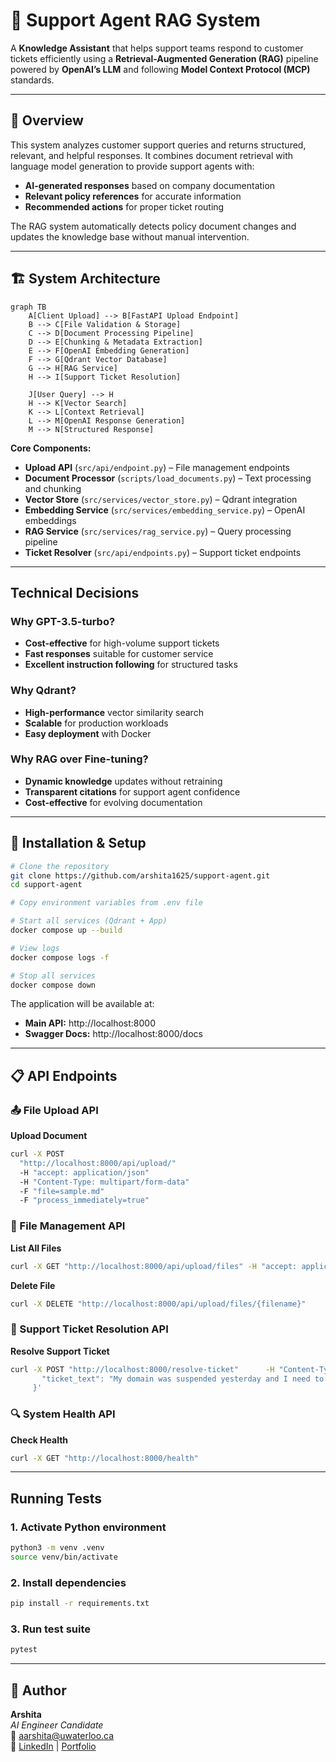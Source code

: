 # 🧠 Support Agent RAG System

A **Knowledge Assistant** that helps support teams respond to customer tickets efficiently using a **Retrieval-Augmented Generation (RAG)** pipeline powered by **OpenAI’s LLM** and following **Model Context Protocol (MCP)** standards.

---

## 🚀 Overview

This system analyzes customer support queries and returns structured, relevant, and helpful responses. It combines document retrieval with language model generation to provide support agents with:

- **AI-generated responses** based on company documentation  
- **Relevant policy references** for accurate information  
- **Recommended actions** for proper ticket routing  

The RAG system automatically detects policy document changes and updates the knowledge base without manual intervention.

---

## 🏗️ System Architecture

```mermaid
graph TB
    A[Client Upload] --> B[FastAPI Upload Endpoint]
    B --> C[File Validation & Storage]
    C --> D[Document Processing Pipeline]
    D --> E[Chunking & Metadata Extraction]
    E --> F[OpenAI Embedding Generation]
    F --> G[Qdrant Vector Database]
    G --> H[RAG Service]
    H --> I[Support Ticket Resolution]
    
    J[User Query] --> H
    H --> K[Vector Search]
    K --> L[Context Retrieval]
    L --> M[OpenAI Response Generation]
    M --> N[Structured Response]
```

**Core Components:**
- **Upload API** (`src/api/endpoint.py`) – File management endpoints  
- **Document Processor** (`scripts/load_documents.py`) – Text processing and chunking  
- **Vector Store** (`src/services/vector_store.py`) – Qdrant integration  
- **Embedding Service** (`src/services/embedding_service.py`) – OpenAI embeddings  
- **RAG Service** (`src/services/rag_service.py`) – Query processing pipeline  
- **Ticket Resolver** (`src/api/endpoints.py`) – Support ticket endpoints  

---
## Technical Decisions

### Why GPT-3.5-turbo?
- **Cost-effective** for high-volume support tickets
- **Fast responses** suitable for customer service
- **Excellent instruction following** for structured tasks

### Why Qdrant?
- **High-performance** vector similarity search
- **Scalable** for production workloads  
- **Easy deployment** with Docker

### Why RAG over Fine-tuning?
- **Dynamic knowledge** updates without retraining
- **Transparent citations** for support agent confidence
- **Cost-effective** for evolving documentation
 
---
## 🔧 Installation & Setup

```bash
# Clone the repository
git clone https://github.com/arshita1625/support-agent.git
cd support-agent

# Copy environment variables from .env file

# Start all services (Qdrant + App)
docker compose up --build

# View logs
docker compose logs -f

# Stop all services
docker compose down
```

The application will be available at:  
- **Main API:** http://localhost:8000  
- **Swagger Docs:** http://localhost:8000/docs  

---

## 📋 API Endpoints

### 📤 File Upload API

**Upload Document**  
```bash
curl -X POST
  "http://localhost:8000/api/upload/"
  -H "accept: application/json" 
  -H "Content-Type: multipart/form-data"
  -F "file=sample.md"
  -F "process_immediately=true"
```

### 📁 File Management API

**List All Files**  
```bash
curl -X GET "http://localhost:8000/api/upload/files" -H "accept: application/json"
```

**Delete File**  
```bash
curl -X DELETE "http://localhost:8000/api/upload/files/{filename}"      -H "accept: application/json"
```

### 🎯 Support Ticket Resolution API

**Resolve Support Ticket**  
```bash
curl -X POST "http://localhost:8000/resolve-ticket"      -H "Content-Type: application/json"      -d '{
       "ticket_text": "My domain was suspended yesterday and I need to reactivate it urgently. What steps should I take?"
     }'
```

### 🔍 System Health API

**Check Health**  
```bash
curl -X GET "http://localhost:8000/health"
```

---

## Running Tests

### 1. Activate Python environment
```bash
python3 -m venv .venv
source venv/bin/activate 
```

### 2. Install dependencies
```bash
pip install -r requirements.txt
```

### 3. Run test suite
```bash
pytest
```

---

## 👤 Author

**Arshita**  
*AI Engineer Candidate*  
📧 aarshita@uwaterloo.ca  
🔗 [LinkedIn](https://www.linkedin.com/in/arshita01625/) | [Portfolio](https://portfolio-i242.onrender.com/)  
